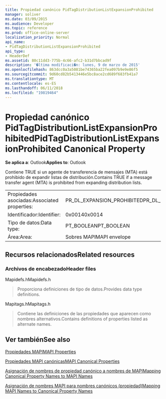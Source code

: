 ```yaml
---
title: Propiedad canónico PidTagDistributionListExpansionProhibited
manager: soliver
ms.date: 03/09/2015
ms.audience: Developer
ms.topic: reference
ms.prod: office-online-server
localization_priority: Normal
api_name:
- PidTagDistributionListExpansionProhibited
api_type:
- HeaderDef
ms.assetid: 80c11dd3-775b-4c66-afc2-b31d7bbcad9f
description: '�ltima modificaci�n: lunes, 9 de marzo de 2015'
ms.openlocfilehash: 863dcc0a3a5081be74365ba22fea097b9e9e86f5
ms.sourcegitcommit: 9d60cd82b5413446e5bc8ace2cd689f683fb41a7
ms.translationtype: MT
ms.contentlocale: es-ES
ms.lasthandoff: 06/11/2018
ms.locfileid: "19819464"
---
```

# <a name="pidtagdistributionlistexpansionprohibited-canonical-property"></a><span data-ttu-id="45cf8-103">Propiedad canónico PidTagDistributionListExpansionProhibited</span><span class="sxs-lookup"><span data-stu-id="45cf8-103">PidTagDistributionListExpansionProhibited Canonical Property</span></span>

  
  
<span data-ttu-id="45cf8-104">**Se aplica a**: Outlook</span><span class="sxs-lookup"><span data-stu-id="45cf8-104">**Applies to**: Outlook</span></span> 
  
<span data-ttu-id="45cf8-105">Contiene TRUE si un agente de transferencia de mensajes (MTA) está prohibido de expandir listas de distribución.</span><span class="sxs-lookup"><span data-stu-id="45cf8-105">Contains TRUE if a message transfer agent (MTA) is prohibited from expanding distribution lists.</span></span>
  
|||
|:-----|:-----|
|<span data-ttu-id="45cf8-106">Propiedades asociadas:</span><span class="sxs-lookup"><span data-stu-id="45cf8-106">Associated properties:</span></span>  <br/> |<span data-ttu-id="45cf8-107">PR_DL_EXPANSION_PROHIBITED</span><span class="sxs-lookup"><span data-stu-id="45cf8-107">PR_DL_EXPANSION_PROHIBITED</span></span>  <br/> |
|<span data-ttu-id="45cf8-108">Identificador:</span><span class="sxs-lookup"><span data-stu-id="45cf8-108">Identifier:</span></span>  <br/> |<span data-ttu-id="45cf8-109">0x0014</span><span class="sxs-lookup"><span data-stu-id="45cf8-109">0x0014</span></span>  <br/> |
|<span data-ttu-id="45cf8-110">Tipo de datos:</span><span class="sxs-lookup"><span data-stu-id="45cf8-110">Data type:</span></span>  <br/> |<span data-ttu-id="45cf8-111">PT_BOOLEAN</span><span class="sxs-lookup"><span data-stu-id="45cf8-111">PT_BOOLEAN</span></span>  <br/> |
|<span data-ttu-id="45cf8-112">Área:</span><span class="sxs-lookup"><span data-stu-id="45cf8-112">Area:</span></span>  <br/> |<span data-ttu-id="45cf8-113">Sobres MAPI</span><span class="sxs-lookup"><span data-stu-id="45cf8-113">MAPI envelope</span></span>  <br/> |
   
## <a name="related-resources"></a><span data-ttu-id="45cf8-114">Recursos relacionados</span><span class="sxs-lookup"><span data-stu-id="45cf8-114">Related resources</span></span>

### <a name="header-files"></a><span data-ttu-id="45cf8-115">Archivos de encabezado</span><span class="sxs-lookup"><span data-stu-id="45cf8-115">Header files</span></span>

<span data-ttu-id="45cf8-116">Mapidefs.h</span><span class="sxs-lookup"><span data-stu-id="45cf8-116">Mapidefs.h</span></span>
  
> <span data-ttu-id="45cf8-117">Proporciona definiciones de tipo de datos.</span><span class="sxs-lookup"><span data-stu-id="45cf8-117">Provides data type definitions.</span></span>
    
<span data-ttu-id="45cf8-118">Mapitags.h</span><span class="sxs-lookup"><span data-stu-id="45cf8-118">Mapitags.h</span></span>
  
> <span data-ttu-id="45cf8-119">Contiene las definiciones de las propiedades que aparecen como nombres alternativos.</span><span class="sxs-lookup"><span data-stu-id="45cf8-119">Contains definitions of properties listed as alternate names.</span></span>
    
## <a name="see-also"></a><span data-ttu-id="45cf8-120">Ver también</span><span class="sxs-lookup"><span data-stu-id="45cf8-120">See also</span></span>



[<span data-ttu-id="45cf8-121">Propiedades MAPI</span><span class="sxs-lookup"><span data-stu-id="45cf8-121">MAPI Properties</span></span>](mapi-properties.md)
  
[<span data-ttu-id="45cf8-122">Propiedades MAPI canónicas</span><span class="sxs-lookup"><span data-stu-id="45cf8-122">MAPI Canonical Properties</span></span>](mapi-canonical-properties.md)
  
[<span data-ttu-id="45cf8-123">Asignación de nombres de propiedad canónico a nombres de MAPI</span><span class="sxs-lookup"><span data-stu-id="45cf8-123">Mapping Canonical Property Names to MAPI Names</span></span>](mapping-canonical-property-names-to-mapi-names.md)
  
[<span data-ttu-id="45cf8-124">Asignación de nombres MAPI para nombres canónicos (propiedad)</span><span class="sxs-lookup"><span data-stu-id="45cf8-124">Mapping MAPI Names to Canonical Property Names</span></span>](mapping-mapi-names-to-canonical-property-names.md)

